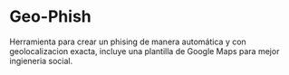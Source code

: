 # Geo-Phish
Herramienta para crear un phising de manera automática y con geolocalizacion exacta, incluye una plantilla de Google Maps para mejor ingieneria social. 

